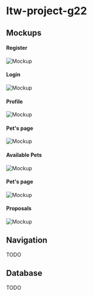 # ltw-project-g22

## Mockups
#### Register
![Mockup](https://drive.google.com/uc?id=1LiE9tmwayZv44HtkqKMEm6Amxtdo9xo0)
#### Login
![Mockup](https://drive.google.com/uc?id=1CMMBSu_7kW6Z1Asyg_r2VA2CQyjmOqw1)
#### Profile
![Mockup](https://drive.google.com/uc?id=1nDx-48MPNdQrBi7ZvddRLt2jDRs_UHSc)
#### Pet's page
![Mockup](https://drive.google.com/uc?id=1R8egFMrVyw5W_Sg8GzLKycjkwux11o37)
#### Available Pets
![Mockup](https://drive.google.com/uc?id=1q1boomaotDPtginB4RcS4qFh56ktC_L-)
#### Pet's page
![Mockup](https://drive.google.com/uc?id=1R8egFMrVyw5W_Sg8GzLKycjkwux11o37)
#### Proposals
![Mockup](https://drive.google.com/uc?id=1v0f80EG_d-NqEnSgB-5cBiKADfZZlbuV)

## Navigation

TODO

## Database

TODO
